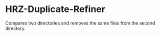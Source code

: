 # HRZ-Duplicate-Refiner
Compares two directories and removes the same files from the second directory.
